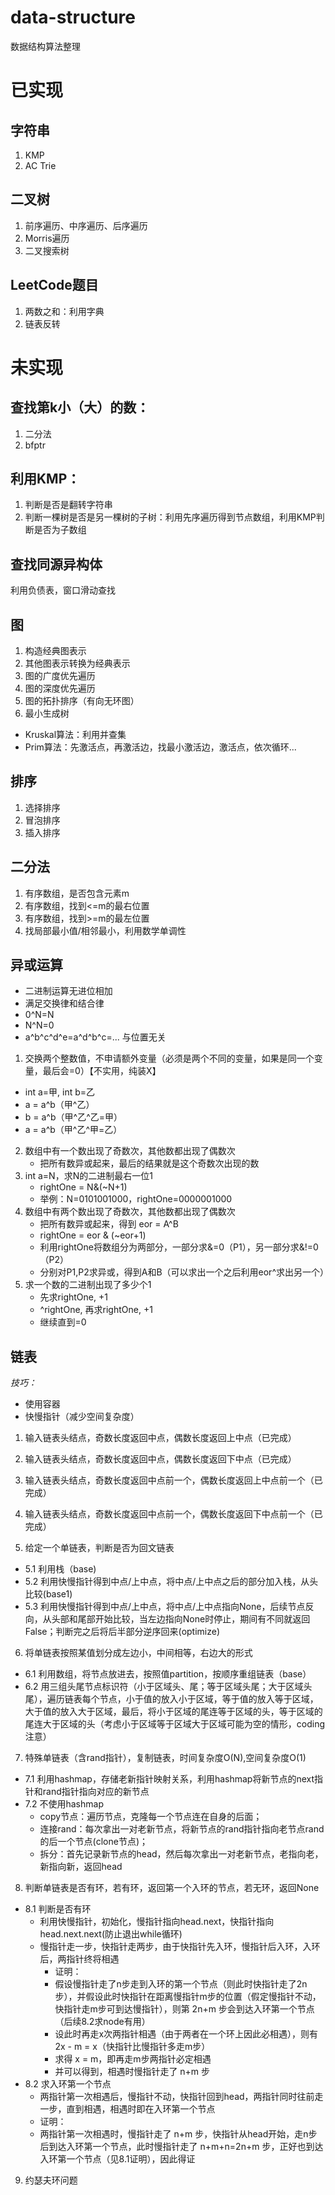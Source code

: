 # data-structure
 数据结构算法整理

# 已实现
## 字符串
1. KMP
2. AC Trie

## 二叉树
1. 前序遍历、中序遍历、后序遍历
2. Morris遍历
3. 二叉搜索树

## LeetCode题目
1. 两数之和：利用字典
2. 链表反转


# 未实现
## 查找第k小（大）的数：
1. 二分法
2. bfptr
## 利用KMP：
1. 判断是否是翻转字符串
2. 判断一棵树是否是另一棵树的子树：利用先序遍历得到节点数组，利用KMP判断是否为子数组
## 查找同源异构体
利用负债表，窗口滑动查找
## 图
1. 构造经典图表示
2. 其他图表示转换为经典表示
3. 图的广度优先遍历
4. 图的深度优先遍历
5. 图的拓扑排序（有向无环图）
6. 最小生成树   
- Kruskal算法：利用并查集
- Prim算法：先激活点，再激活边，找最小激活边，激活点，依次循环...
## 排序
1. 选择排序
2. 冒泡排序
3. 插入排序
## 二分法
1. 有序数组，是否包含元素m
2. 有序数组，找到<=m的最右位置
3. 有序数组，找到>=m的最左位置
4. 找局部最小值/相邻最小，利用数学单调性
## 异或运算
- 二进制运算无进位相加
- 满足交换律和结合律
- 0^N=N
- N^N=0
- a^b^c^d^e=a^d^b^c=... 与位置无关
1. 交换两个整数值，不申请额外变量（必须是两个不同的变量，如果是同一个变量，最后会=0）【不实用，纯装X】
- int a=甲, int b=乙
- a = a^b（甲^乙）
- b = a^b（甲^乙^乙=甲）
- a = a^b（甲^乙^甲=乙）
2. 数组中有一个数出现了奇数次，其他数都出现了偶数次
    - 把所有数异或起来，最后的结果就是这个奇数次出现的数
3. int a=N，求N的二进制最右一位1
    - rightOne = N&(~N+1)
    - 举例：N=0101001000，rightOne=0000001000
4. 数组中有两个数出现了奇数次，其他数都出现了偶数次
    - 把所有数异或起来，得到 eor = A^B
    - rightOne = eor & (~eor+1)
    - 利用rightOne将数组分为两部分，一部分求&=0（P1），另一部分求&!=0（P2）
    - 分别对P1,P2求异或，得到A和B（可以求出一个之后利用eor^求出另一个）
5. 求一个数的二进制出现了多少个1
    - 先求rightOne, +1
    - ^rightOne, 再求rightOne, +1
    - 继续直到=0

## 链表
*技巧：*
- 使用容器
- 快慢指针（减少空间复杂度）
1. 输入链表头结点，奇数长度返回中点，偶数长度返回上中点（已完成）

2. 输入链表头结点，奇数长度返回中点，偶数长度返回下中点（已完成）

3. 输入链表头结点，奇数长度返回中点前一个，偶数长度返回上中点前一个（已完成）

4. 输入链表头结点，奇数长度返回中点前一个，偶数长度返回下中点前一个（已完成）

5. 给定一个单链表，判断是否为回文链表
- 5.1 利用栈（base)
- 5.2 利用快慢指针得到中点/上中点，将中点/上中点之后的部分加入栈，从头比较(base1)
- 5.3 利用快慢指针得到中点/上中点，将中点/上中点指向None，后续节点反向，从头部和尾部开始比较，当左边指向None时停止，期间有不同就返回False；判断完之后将后半部分逆序回来(optimize)

6. 将单链表按照某值划分成左边小，中间相等，右边大的形式
- 6.1 利用数组，将节点放进去，按照值partition，按顺序重组链表（base）
- 6.2 用三组头尾节点标识符（小于区域头、尾；等于区域头尾；大于区域头尾），遍历链表每个节点，小于值的放入小于区域，等于值的放入等于区域，大于值的放入大于区域，最后，将小于区域的尾连等于区域的头，等于区域的尾连大于区域的头（考虑小于区域等于区域大于区域可能为空的情形，coding注意）

7. 特殊单链表（含rand指针），复制链表，时间复杂度O(N),空间复杂度O(1)
- 7.1 利用hashmap，存储老新指针映射关系，利用hashmap将新节点的next指针和rand指针指向对应的新节点
- 7.2 不使用hashmap
    - copy节点：遍历节点，克隆每一个节点连在自身的后面；
    - 连接rand：每次拿出一对老新节点，将新节点的rand指针指向老节点rand的后一个节点(clone节点)；
    - 拆分：首先记录新节点的head，然后每次拿出一对老新节点，老指向老，新指向新，返回head

8. 判断单链表是否有环，若有环，返回第一个入环的节点，若无环，返回None
- 8.1 判断是否有环
    - 利用快慢指针，初始化，慢指针指向head.next，快指针指向head.next.next(防止退出while循环)
    - 慢指针走一步，快指针走两步，由于快指针先入环，慢指针后入环，入环后，两指针终将相遇
        - 证明：
        - 假设慢指针走了n步走到入环的第一个节点（则此时快指针走了2n步），并假设此时快指针在距离慢指针m步的位置（假定慢指针不动，快指针走m步可到达慢指针），则第 2n+m 步会到达入环第一个节点（后续8.2求node有用）
        - 设此时再走x次两指针相遇（由于两者在一个环上因此必相遇），则有 2x - m = x（快指针比慢指针多走m步）
        - 求得 x = m，即再走m步两指针必定相遇
        - 并可以得到，相遇时慢指针走了 n+m 步
- 8.2 求入环第一个节点
    - 两指针第一次相遇后，慢指针不动，快指针回到head，两指针同时往前走一步，直到相遇，相遇时即在入环第一个节点
    - 证明：
    - 两指针第一次相遇时，慢指针走了 n+m 步，快指针从head开始，走n步后到达入环第一个节点，此时慢指针走了 n+m+n=2n+m 步，正好也到达入环第一个节点（见8.1证明），因此得证

9. 约瑟夫环问题


